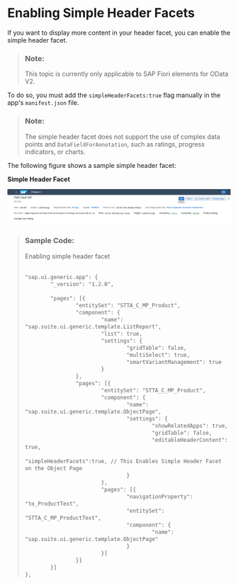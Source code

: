 <!-- loio9422074471ef4db9a7ee6b519102f0d1 -->

# Enabling Simple Header Facets

If you want to display more content in your header facet, you can enable the simple header facet.

> ### Note:  
> This topic is currently only applicable to SAP Fiori elements for OData V2.

To do so, you must add the `simpleHeaderFacets:true` flag manually in the app's `manifest.json` file.

> ### Note:  
> The simple header facet does not support the use of complex data points and `DataFieldForAnnotation`, such as ratings, progress indicators, or charts.

The following figure shows a sample simple header facet:

  
  
**Simple Header Facet**

![](images/Simple_Header_Facet_6bc65c5.png "Simple Header Facet")

> ### Sample Code:  
> Enabling simple header facet
> 
> ```
> 
> "sap.ui.generic.app": {
>         "_version": "1.2.0",
>         
>         "pages": [{
>                 "entitySet": "STTA_C_MP_Product",
>                 "component": {
>                         "name": "sap.suite.ui.generic.template.ListReport",
>                         "list": true,
>                         "settings": {
>                                 "gridTable": false,
>                                 "multiSelect": true,
>                                 "smartVariantManagement": true
>                         }
>                 },
>                 "pages": [{
>                         "entitySet": "STTA_C_MP_Product",
>                         "component": {
>                                 "name": "sap.suite.ui.generic.template.ObjectPage",
>                                 "settings": {
>                                         "showRelatedApps": true,
>                                         "gridTable": false,
>                                         "editableHeaderContent": true,
>                                         "simpleHeaderFacets":true, // This Enables Simple Header Facet on the Object Page
>                                 }
>                         },
>                         "pages": [{
>                                 "navigationProperty": "to_ProductText",
>                                 "entitySet": "STTA_C_MP_ProductText",
>                                 "component": {
>                                         "name": "sap.suite.ui.generic.template.ObjectPage"
>                                 }
>                         }]
>                 }]
>         }]
> },
> ```

